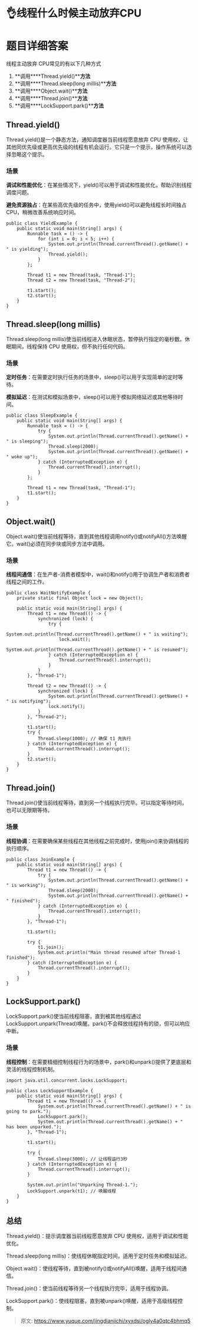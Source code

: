 # 👌线程什么时候主动放弃CPU

# 题目详细答案
线程主动放弃 CPU常见的有以下几种方式

1. **调用****Thread.yield()****方法**
2. **调用****Thread.sleep(long millis)****方法**
3. **调用****Object.wait()****方法**
4. **调用****Thread.join()****方法**
5. **调用****LockSupport.park()****方法**

## Thread.yield()
Thread.yield()是一个静态方法，通知调度器当前线程愿意放弃 CPU 使用权，让其他同优先级或更高优先级的线程有机会运行。它只是一个提示，操作系统可以选择忽略这个提示。

### 场景
**调试和性能优化**：在某些情况下，yield()可以用于调试和性能优化，帮助识别线程调度问题。

**避免资源独占**：在某些高优先级的任务中，使用yield()可以避免线程长时间独占 CPU，稍微改善系统响应时间。

```plain
public class YieldExample {
    public static void main(String[] args) {
        Runnable task = () -> {
            for (int i = 0; i < 5; i++) {
                System.out.println(Thread.currentThread().getName() + " is yielding");
                Thread.yield();
            }
        };

        Thread t1 = new Thread(task, "Thread-1");
        Thread t2 = new Thread(task, "Thread-2");

        t1.start();
        t2.start();
    }
}
```

## Thread.sleep(long millis)
Thread.sleep(long millis)使当前线程进入休眠状态，暂停执行指定的毫秒数。休眠期间，线程保持 CPU 使用权，但不执行任何代码。

### 场景
**定时任务**：在需要定时执行任务的场景中，sleep()可以用于实现简单的定时等待。

**模拟延迟**：在测试和模拟场景中，sleep()可以用于模拟网络延迟或其他等待时间。

```plain
public class SleepExample {
    public static void main(String[] args) {
        Runnable task = () -> {
            try {
                System.out.println(Thread.currentThread().getName() + " is sleeping");
                Thread.sleep(2000);
                System.out.println(Thread.currentThread().getName() + " woke up");
            } catch (InterruptedException e) {
                Thread.currentThread().interrupt();
            }
        };

        Thread t1 = new Thread(task, "Thread-1");
        t1.start();
    }
}
```

## Object.wait()
Object.wait()使当前线程等待，直到其他线程调用notify()或notifyAll()方法唤醒它。wait()必须在同步块或同步方法中调用。

### 场景
**线程间通信**：在生产者-消费者模型中，wait()和notify()用于协调生产者和消费者线程之间的工作。

```plain
public class WaitNotifyExample {
    private static final Object lock = new Object();

    public static void main(String[] args) {
        Thread t1 = new Thread(() -> {
            synchronized (lock) {
                try {
                    System.out.println(Thread.currentThread().getName() + " is waiting");
                    lock.wait();
                    System.out.println(Thread.currentThread().getName() + " is resumed");
                } catch (InterruptedException e) {
                    Thread.currentThread().interrupt();
                }
            }
        }, "Thread-1");

        Thread t2 = new Thread(() -> {
            synchronized (lock) {
                System.out.println(Thread.currentThread().getName() + " is notifying");
                lock.notify();
            }
        }, "Thread-2");

        t1.start();
        try {
            Thread.sleep(1000); // 确保 t1 先执行
        } catch (InterruptedException e) {
            Thread.currentThread().interrupt();
        }
        t2.start();
    }
}
```

## Thread.join()
Thread.join()使当前线程等待，直到另一个线程执行完毕。可以指定等待时间，也可以无限期等待。

### 场景
**线程协调**：在需要确保某些线程在其他线程之前完成时，使用join()来协调线程的执行顺序。

```plain
public class JoinExample {
    public static void main(String[] args) {
        Thread t1 = new Thread(() -> {
            try {
                System.out.println(Thread.currentThread().getName() + " is working");
                Thread.sleep(2000);
                System.out.println(Thread.currentThread().getName() + " finished");
            } catch (InterruptedException e) {
                Thread.currentThread().interrupt();
            }
        }, "Thread-1");

        t1.start();

        try {
            t1.join();
            System.out.println("Main thread resumed after Thread-1 finished");
        } catch (InterruptedException e) {
            Thread.currentThread().interrupt();
        }
    }
}
```

## LockSupport.park()
LockSupport.park()使当前线程阻塞，直到被其他线程通过LockSupport.unpark(Thread)唤醒。park()不会释放线程持有的锁，但可以响应中断。

### 场景
**线程控制**：在需要精细控制线程行为的场景中，park()和unpark()提供了更底层和灵活的线程控制机制。

```plain
import java.util.concurrent.locks.LockSupport;

public class LockSupportExample {
    public static void main(String[] args) {
        Thread t1 = new Thread(() -> {
            System.out.println(Thread.currentThread().getName() + " is going to park.");
            LockSupport.park();
            System.out.println(Thread.currentThread().getName() + " has been unparked.");
        }, "Thread-1");

        t1.start();

        try {
            Thread.sleep(3000); // 让线程运行3秒
        } catch (InterruptedException e) {
            Thread.currentThread().interrupt();
        }

        System.out.println("Unparking Thread-1.");
        LockSupport.unpark(t1); // 唤醒线程
    }
}
```

## 总结
Thread.yield()：提示调度器当前线程愿意放弃 CPU 使用权，适用于调试和性能优化。

Thread.sleep(long millis)：使线程休眠指定时间，适用于定时任务和模拟延迟。

Object.wait()：使线程等待，直到被notify()或notifyAll()唤醒，适用于线程间通信。

Thread.join()：使当前线程等待另一个线程执行完毕，适用于线程协调。

LockSupport.park()：使线程阻塞，直到被unpark()唤醒，适用于高级线程控制。



> 原文: <https://www.yuque.com/jingdianjichi/xyxdsi/ogly4a0qtc4bhmq5>